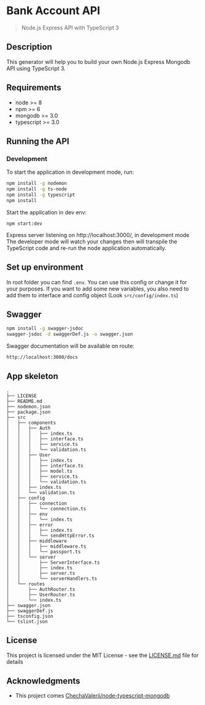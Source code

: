 # Bank Account API


> Node.js Express API with TypeScript 3

## Description
This generator will help you to build your own Node.js Express Mongodb API using TypeScript 3.

## Requirements

- node >= 8
- npm >= 6
- mongodb >= 3.0
- typescript >= 3.0

## Running the API
### Development
To start the application in development mode, run:

```bash
npm install -g nodemon
npm install -g ts-node
npm install -g typescript
npm install
```

Start the application in dev env:
```
npm start:dev
```


Express server listening on http://localhost:3000/, in development mode
The developer mode will watch your changes then will transpile the TypeScript code and re-run the node application automatically.


## Set up environment
In root folder you can find `.env`. You can use this config or change it for your purposes.
If you want to add some new variables, you also need to add them to interface and config object (Look `src/config/index.ts`)

## Swagger
```bash
npm install -g swagger-jsdoc
swagger-jsdoc -d swaggerDef.js -o swagger.json
```
Swagger documentation will be available on route: 
```bash
http://localhost:3000/docs
```

## App skeleton
```
.
├── LICENSE
├── README.md
├── nodemon.json
├── package.json
├── src
│   ├── components
│   │   ├── Auth
│   │   │   ├── index.ts
│   │   │   ├── interface.ts
│   │   │   ├── service.ts
│   │   │   └── validation.ts
│   │   ├── User
│   │   │   ├── index.ts
│   │   │   ├── interface.ts
│   │   │   ├── model.ts
│   │   │   ├── service.ts
│   │   │   └── validation.ts
│   │   ├── index.ts
│   │   └── validation.ts
│   ├── config
│   │   ├── connection
│   │   │   └── connection.ts
│   │   ├── env
│   │   │   └── index.ts
│   │   ├── error
│   │   │   ├── index.ts
│   │   │   └── sendHttpError.ts
│   │   ├── middleware
│   │   │   ├── middleware.ts
│   │   │   └── passport.ts
│   │   └── server
│   │       ├── ServerInterface.ts
│   │       ├── index.ts
│   │       ├── server.ts
│   │       └── serverHandlers.ts
│   └── routes
│       ├── AuthRouter.ts
│       ├── UserRouter.ts
│       └── index.ts
├── swagger.json
├── swaggerDef.js
├── tsconfig.json
└── tslint.json
```

## License

This project is licensed under the MIT License - see the [LICENSE.md](LICENSE) file for details

## Acknowledgments

* This project comes [ChechaValerii/node-typescript-mongodb](https://github.com/ChechaValerii/node-typescript-mongodb) 

